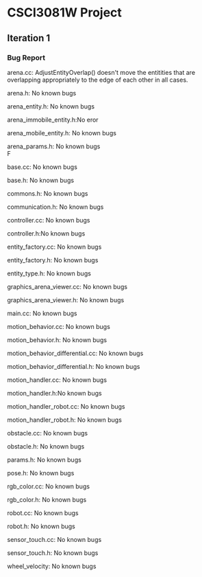 # CSCI3081W Project
## Iteration 1
### Bug Report

arena.cc: AdjustEntityOverlap() doesn't move the entitities 
that are overlapping appropriately to the edge of each other in all cases.  <br/> 

arena.h: No known bugs <br/>

arena_entity.h: No known bugs <br/>

arena_immobile_entity.h:No eror <br/>

arena_mobile_entity.h: No known bugs<br/>

arena_params.h: No known bugs<br/>F

base.cc: No known bugs<br/>

base.h: No known bugs<br/>

commons.h: No known bugs<br/>

communication.h: No known bugs<br/>

controller.cc: No known bugs<br/>

controller.h:No known bugs <br/>

entity_factory.cc: No known bugs<br/>

entity_factory.h: No known bugs<br/>

entity_type.h: No known bugs<br/>

graphics_arena_viewer.cc: No known bugs<br/>

graphics_arena_viewer.h: No known bugs<br/>

main.cc: No known bugs<br/>

motion_behavior.cc: No known bugs<br/>

motion_behavior.h: No known bugs<br/>

motion_behavior_differential.cc: No known bugs<br/>

motion_behavior_differential.h: No known bugs<br/>

motion_handler.cc: No known bugs<br/>

motion_handler.h:No known bugs <br/>

motion_handler_robot.cc: No known bugs <br/>

motion_handler_robot.h: No known bugs <br/>

obstacle.cc: No known bugs<br/>

obstacle.h: No known bugs <br/>

params.h: No known bugs<br/>

pose.h: No known bugs<br/>

rgb_color.cc: No known bugs<br/>

rgb_color.h: No known bugs<br/>

robot.cc: No known bugs<br/>

robot.h: No known bugs<br/>

sensor_touch.cc: No known bugs<br/>

sensor_touch.h: No known bugs<br/>

wheel_velocity: No known bugs<br/>

